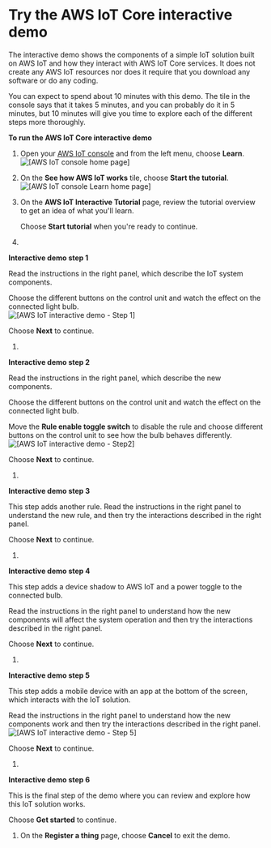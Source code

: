 # Try the AWS IoT Core interactive demo<a name="interactive-demo"></a>

The interactive demo shows the components of a simple IoT solution built on AWS IoT and how they interact with AWS IoT Core services\. It does not create any AWS IoT resources nor does it require that you download any software or do any coding\.

You can expect to spend about 10 minutes with this demo\. The tile in the console says that it takes 5 minutes, and you can probably do it in 5 minutes, but 10 minutes will give you time to explore each of the different steps more thoroughly\.

**To run the AWS IoT Core interactive demo**

1. Open your [AWS IoT console](https://console.aws.amazon.com/iot/home) and from the left menu, choose **Learn**\.  
![\[AWS IoT console home page\]](http://docs.aws.amazon.com/iot/latest/developerguide/images/aws-iot-home.png)

1. On the **See how AWS IoT works** tile, choose **Start the tutorial**\.  
![\[AWS IoT console Learn home page\]](http://docs.aws.amazon.com/iot/latest/developerguide/images/aws-iot-learn-home-demo.png)

1. On the **AWS IoT Interactive Tutorial** page, review the tutorial overview to get an idea of what you'll learn\.

   Choose **Start tutorial** when you're ready to continue\.

1. 

**Interactive demo step 1**

   Read the instructions in the right panel, which describe the IoT system components\.

   Choose the different buttons on the control unit and watch the effect on the connected light bulb\.  
![\[AWS IoT interactive demo - Step 1\]](http://docs.aws.amazon.com/iot/latest/developerguide/images/aws-iot-learn-demo-step-1.png)

   Choose **Next** to continue\.

1. 

**Interactive demo step 2**

   Read the instructions in the right panel, which describe the new components\.

   Choose the different buttons on the control unit and watch the effect on the connected light bulb\.

   Move the **Rule enable toggle switch** to disable the rule and choose different buttons on the control unit to see how the bulb behaves differently\.  
![\[AWS IoT interactive demo - Step2\]](http://docs.aws.amazon.com/iot/latest/developerguide/images/aws-iot-learn-demo-step-2.png)

   Choose **Next** to continue\.

1. 

**Interactive demo step 3**

   This step adds another rule\. Read the instructions in the right panel to understand the new rule, and then try the interactions described in the right panel\.

   Choose **Next** to continue\.

1. 

**Interactive demo step 4**

   This step adds a device shadow to AWS IoT and a power toggle to the connected bulb\.

   Read the instructions in the right panel to understand how the new components will affect the system operation and then try the interactions described in the right panel\.

   Choose **Next** to continue\.

1. 

**Interactive demo step 5**

   This step adds a mobile device with an app at the bottom of the screen, which interacts with the IoT solution\.

   Read the instructions in the right panel to understand how the new components work and then try the interactions described in the right panel\.  
![\[AWS IoT interactive demo - Step 5\]](http://docs.aws.amazon.com/iot/latest/developerguide/images/aws-iot-learn-demo-step-5.png)

   Choose **Next** to continue\.

1. 

**Interactive demo step 6**

   This is the final step of the demo where you can review and explore how this IoT solution works\.

   Choose **Get started** to continue\.

1. On the **Register a thing** page, choose **Cancel** to exit the demo\.